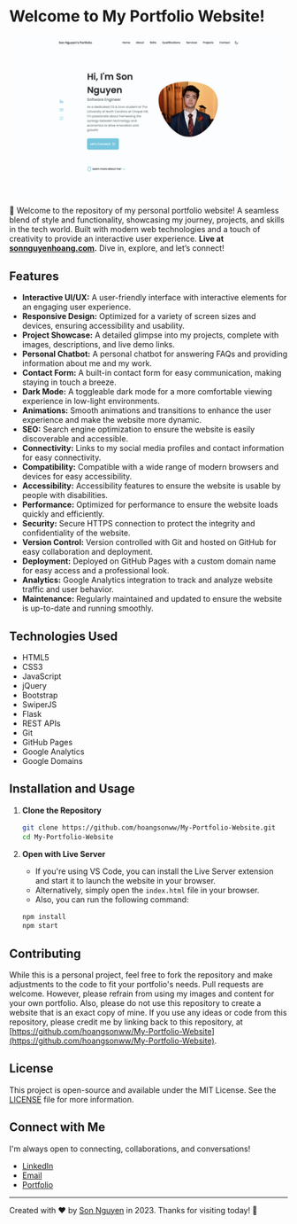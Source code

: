 # Welcome to My Portfolio Website!

<p align="center">
  <a href="https://sonnguyenhoang.com">
    <img src="../utils/portfolioWebsite.png" alt="Portfolio UI" style="border-radius: 8px">
  </a>
</p>

🚀 Welcome to the repository of my personal portfolio website! A seamless blend of style and functionality, showcasing my journey, projects, and skills in the tech world. Built with modern web technologies and a touch of creativity to provide an interactive user experience. **Live at [sonnguyenhoang.com](https://sonnguyenhoang.com).** Dive in, explore, and let’s connect!

## Features

- **Interactive UI/UX:** A user-friendly interface with interactive elements for an engaging user experience.
- **Responsive Design:** Optimized for a variety of screen sizes and devices, ensuring accessibility and usability.
- **Project Showcase:** A detailed glimpse into my projects, complete with images, descriptions, and live demo links.
- **Personal Chatbot:** A personal chatbot for answering FAQs and providing information about me and my work.
- **Contact Form:** A built-in contact form for easy communication, making staying in touch a breeze.
- **Dark Mode:** A toggleable dark mode for a more comfortable viewing experience in low-light environments.
- **Animations:** Smooth animations and transitions to enhance the user experience and make the website more dynamic.
- **SEO:** Search engine optimization to ensure the website is easily discoverable and accessible.
- **Connectivity:** Links to my social media profiles and contact information for easy connectivity.
- **Compatibility:** Compatible with a wide range of modern browsers and devices for easy accessibility.
- **Accessibility:** Accessibility features to ensure the website is usable by people with disabilities.
- **Performance:** Optimized for performance to ensure the website loads quickly and efficiently.
- **Security:** Secure HTTPS connection to protect the integrity and confidentiality of the website.
- **Version Control:** Version controlled with Git and hosted on GitHub for easy collaboration and deployment.
- **Deployment:** Deployed on GitHub Pages with a custom domain name for easy access and a professional look.
- **Analytics:** Google Analytics integration to track and analyze website traffic and user behavior.
- **Maintenance:** Regularly maintained and updated to ensure the website is up-to-date and running smoothly.

## Technologies Used

- HTML5
- CSS3
- JavaScript
- jQuery
- Bootstrap
- SwiperJS
- Flask
- REST APIs
- Git
- GitHub Pages
- Google Analytics
- Google Domains

## Installation and Usage

1. **Clone the Repository**
    ```bash
    git clone https://github.com/hoangsonww/My-Portfolio-Website.git
    cd My-Portfolio-Website
    ```
   
2. **Open with Live Server**
    - If you're using VS Code, you can install the Live Server extension and start it to launch the website in your browser.
    - Alternatively, simply open the `index.html` file in your browser.
    - Also, you can run the following command:
    ```bash
    npm install
    npm start
    ```

## Contributing

While this is a personal project, feel free to fork the repository and make adjustments to the code to fit your portfolio's needs. Pull requests are welcome.
However, please refrain from using my images and content for your own portfolio. Also, please do not use this repository to create a website that is an exact copy of mine.
If you use any ideas or code from this repository, please credit me by linking back to this repository, at [https://github.com/hoangsonww/My-Portfolio-Website](https://github.com/hoangsonww/My-Portfolio-Website).

## License

This project is open-source and available under the MIT License. See the [LICENSE](../LICENSE) file for more information.

## Connect with Me

I'm always open to connecting, collaborations, and conversations!

- [LinkedIn](https://www.linkedin.com/in/hoangsonw/)
- [Email](mailto:hoangson091104@gmail.com)
- [Portfolio](https://sonnguyenhoang.com)

---

Created with ❤️ by [Son Nguyen](https://sonnguyenhoang.com) in 2023. Thanks for visiting today! 🚀
